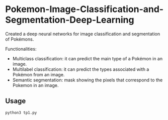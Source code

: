 # Pokemon-Image-Classification-and-Segmentation-Deep-Learning

Created a deep neural networks for image classification and segmentation of Pokémons.

Functionalities:
- Multiclass classification: it can predict the main type of a Pokémon in an image.
- Multilabel classification: it can predict the types associated with a Pokémon from an image.
- Semantic segmentation: mask showing the pixels that correspond to the Pokemon in an image.

## Usage
```
python3 tp1.py
```
